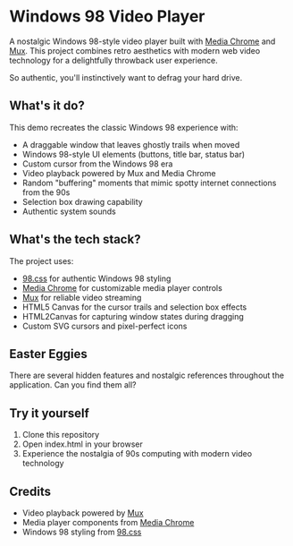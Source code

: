 # Windows 98 Video Player

A nostalgic Windows 98-style video player built with [Media Chrome](https://www.media-chrome.org/) and [Mux](https://mux.com/). This project combines retro aesthetics with modern web video technology for a delightfully throwback user experience.

So authentic, you'll instinctively want to defrag your hard drive.

## What's it do?

This demo recreates the classic Windows 98 experience with:

- A draggable window that leaves ghostly trails when moved
- Windows 98-style UI elements (buttons, title bar, status bar)
- Custom cursor from the Windows 98 era
- Video playback powered by Mux and Media Chrome
- Random "buffering" moments that mimic spotty internet connections from the 90s
- Selection box drawing capability
- Authentic system sounds

## What's the tech stack?

The project uses:

- [98.css](https://jdan.github.io/98.css/) for authentic Windows 98 styling
- [Media Chrome](https://www.media-chrome.org/) for customizable media player controls
- [Mux](https://mux.com/) for reliable video streaming
- HTML5 Canvas for the cursor trails and selection box effects
- HTML2Canvas for capturing window states during dragging
- Custom SVG cursors and pixel-perfect icons

## Easter Eggies

There are several hidden features and nostalgic references throughout the application. Can you find them all?

## Try it yourself

1. Clone this repository
2. Open index.html in your browser
3. Experience the nostalgia of 90s computing with modern video technology

## Credits

- Video playback powered by [Mux](https://mux.com/)
- Media player components from [Media Chrome](https://www.media-chrome.org/)
- Windows 98 styling from [98.css](https://jdan.github.io/98.css/)
